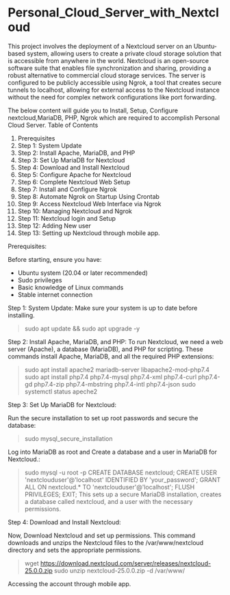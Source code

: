 # Personal_Cloud_Server_with_Nextcloud

This project involves the deployment of a Nextcloud server on an Ubuntu-based system, allowing users to create a private cloud storage solution that is accessible from anywhere in the world. Nextcloud is an open-source software suite that enables file synchronization and sharing, providing a robust alternative to commercial cloud storage services. The server is configured to be publicly accessible using Ngrok, a tool that creates secure tunnels to localhost, allowing for external access to the Nextcloud instance without the need for complex network configurations like port forwarding.

The below content will guide you to Install, Setup, Configure nextcloud,MariaDB, PHP, Ngrok which are required to accomplish Personal Cloud Server.
Table of Contents
1.	Prerequisites
2.	Step 1: System Update
3.	Step 2: Install Apache, MariaDB, and PHP
4.	Step 3: Set Up MariaDB for Nextcloud
5.	Step 4: Download and Install Nextcloud
6.	Step 5: Configure Apache for Nextcloud
7.	Step 6: Complete Nextcloud Web Setup
8.	Step 7: Install and Configure Ngrok
9.	Step 8: Automate Ngrok on Startup Using Crontab
10.	Step 9: Access Nextcloud Web Interface via Ngrok
11.	Step 10: Managing Nextcloud and Ngrok
12.	Step 11: Nextcloud login and Setup
13.	Step 12: Adding New user
14.	Step 13: Setting up Nextcloud through mobile app.

Prerequisites:

Before starting, ensure you have:
- Ubuntu system (20.04 or later recommended)
- Sudo privileges
- Basic knowledge of Linux commands
- Stable internet connection

Step 1: System Update:
Make sure your system is up to date before installing.
> sudo apt update && sudo apt upgrade -y

Step 2: Install Apache, MariaDB, and PHP:
To run Nextcloud, we need a web server (Apache), a database (MariaDB), and PHP for scripting.
These commands install Apache, MariaDB, and all the required PHP extensions:

>sudo apt install apache2 mariadb-server libapache2-mod-php7.4
>sudo apt install php7.4 php7.4-mysql php7.4-xml php7.4-curl php7.4-gd php7.4-zip php7.4-mbstring php7.4-intl php7.4-json 
>sudo systemctl status apeche2

Step 3: Set Up MariaDB for Nextcloud:

Run the secure installation to set up root passwords and secure the database:
>sudo mysql_secure_installation
 
Log into MariaDB as root and Create a database and a user in MariaDB for Nextcloud.:

>sudo mysql -u root -p
CREATE DATABASE nextcloud;
CREATE USER 'nextclouduser'@'localhost' IDENTIFIED BY 'your_password';
GRANT ALL ON nextcloud.* TO 'nextclouduser'@'localhost';
FLUSH PRIVILEGES;
EXIT;
This sets up a secure MariaDB installation, creates a database called nextcloud, and a user with the necessary permissions.

Step 4: Download and Install Nextcloud:

Now, Download Nextcloud and set up permissions.
This command downloads and unzips the Nextcloud files to the /var/www/nextcloud directory and sets the appropriate permissions.

>wget https://download.nextcloud.com/server/releases/nextcloud-25.0.0.zip
>sudo unzip nextcloud-25.0.0.zip -d /var/www/

Accessing the account through mobile app. 
